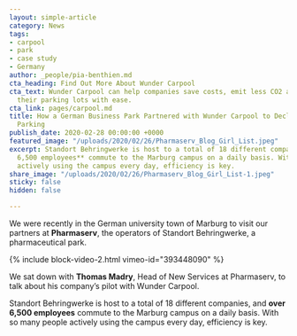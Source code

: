 ```yaml
---
layout: simple-article
category: News
tags:
- carpool
- park
- case study
- Germany
author: _people/pia-benthien.md
cta_heading: Find Out More About Wunder Carpool
cta_text: Wunder Carpool can help companies save costs, emit less CO2 and declutter
  their parking lots with ease.
cta_link: pages/carpool.md
title: How a German Business Park Partnered with Wunder Carpool to Declutter their
  Parking
publish_date: 2020-02-28 00:00:00 +0000
featured_image: "/uploads/2020/02/26/Pharmaserv_Blog_Girl_List.jpeg"
excerpt: Standort Behringwerke is host to a total of 18 different companies, and **over
  6,500 employees** commute to the Marburg campus on a daily basis. With so many people
  actively using the campus every day, efficiency is key.
share_image: "/uploads/2020/02/26/Pharmaserv_Blog_Girl_List-1.jpeg"
sticky: false
hidden: false

---
```

We were recently in the German university town of Marburg to visit our partners at **Pharmaserv**, the operators of Standort Behringwerke, a pharmaceutical park.

{% include block-video-2.html vimeo-id="393448090" %}

We sat down with **Thomas Madry**, Head of New Services at Pharmaserv, to talk about his company’s pilot with Wunder Carpool.

Standort Behringwerke is host to a total of 18 different companies, and **over 6,500 employees** commute to the Marburg campus on a daily basis. With so many people actively using the campus every day, efficiency is key.